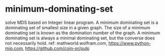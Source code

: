 # minimum-dominating-set
solve MDS based on Integer linear program.
A minimum dominating set is a dominating set of smallest size in a given graph. The size of a minimum dominating set is known as the domination number of the graph.
A minimum dominating set is always a minimal dominating set, but the converse does not necessarily hold.
ref: mathworld.wolfram.com, https://www.python-mip.com, https://github.com/coin-or/pulp
